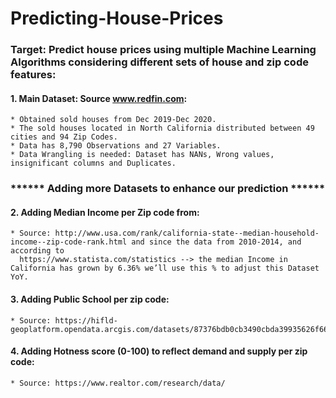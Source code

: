 # Predicting-House-Prices

### Target: Predict house prices using multiple Machine Learning Algorithms considering different sets of house and zip code features:

#### 1. Main Dataset: Source www.redfin.com:
    * Obtained sold houses from Dec 2019-Dec 2020.
    * The sold houses located in North California distributed between 49 cities and 94 Zip Codes.
    * Data has 8,790 Observations and 27 Variables.
    * Data Wrangling is needed: Dataset has NANs, Wrong values, insignificant columns and Duplicates.

 ### ****** Adding more Datasets to enhance our prediction ******

#### 2. Adding Median Income per Zip code from:
    * Source: http://www.usa.com/rank/california-state--median-household-income--zip-code-rank.html and since the data from 2010-2014, and according to              
      https://www.statista.com/statistics --> the median Income in California has grown by 6.36% we’ll use this % to adjust this Dataset YoY.

#### 3. Adding Public School per zip code:
    * Source: https://hifld-geoplatform.opendata.arcgis.com/datasets/87376bdb0cb3490cbda39935626f6604_0

#### 4. Adding Hotness score (0-100) to reflect demand and supply per zip code:
    * Source: https://www.realtor.com/research/data/
